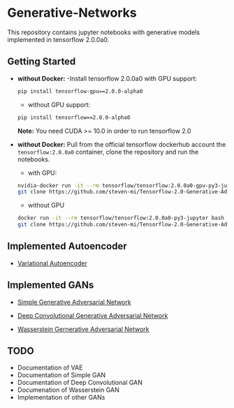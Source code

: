 # Generative-Networks
This repository contains jupyter notebooks with generative models implemented in tensorflow 2.0.0a0.

## Getting Started 

- **without Docker:** 
  -Install tensorflow 2.0.0a0 with GPU support:
  ```bash
  pip install tensorflow-gpu==2.0.0-alpha0 
  ```
  - without GPU support:
  ```bash
  pip install tensorflow==2.0.0-alpha0 
  ```
  **Note:** You need CUDA >= 10.0 in order to run tensorflow 2.0
- **without Docker:** Pull from the official tensorflow dockerhub account the `tensorflow:2.0.0a0` container, clone the repository and run the notebooks.

  - with GPU:
  ```bash
  nvidia-docker run -it --rm tensorflow/tensorflow:2.0.0a0-gpu-py3-jupyter bash
  git clone https://github.com/steven-mi/Tensorflow-2.0-Generative-Adversarial-Networks.git
  ```
  - without GPU
  ```bash
  docker run -it --rm tensorflow/tensorflow:2.0.0a0-py3-jupyter bash
  git clone https://github.com/steven-mi/Tensorflow-2.0-Generative-Adversarial-Networks.git
  ```

## Implemented Autoencoder
- [Variational Autoencoder](https://github.com/steven-mi/Tensorflow-2.0-Generative-Adversarial-Networks/blob/master/variational-autoencoder.ipynb)

## Implemented GANs
- [Simple Generative Adversarial Network](https://github.com/steven-mi/Tensorflow-2.0-Generative-Adversarial-Networks/blob/master/simple-generative-adversarial-network.ipynb)
- [Deep Convolutional Generative Adversarial Network](https://github.com/steven-mi/Tensorflow-2.0-Generative-Adversarial-Networks/blob/master/deep-convolutional-generative-adversarial-network.ipynb)

- [Wasserstein Gernerative Adversarial Network](https://github.com/steven-mi/Tensorflow-2.0-Generative-Adversarial-Networks/blob/master/wasserstein-generative-adversarial-network.ipynb)

## TODO
- Documentation of VAE
- Documentation of Simple GAN
- Documentation of Deep Convolutional GAN
- Documenation of Wasserstein GAN
- Implementation of other GANs

